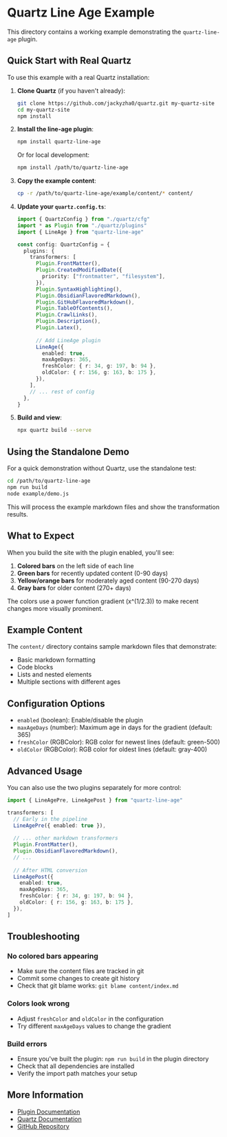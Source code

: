 # Quartz Line Age Example

This directory contains a working example demonstrating the `quartz-line-age` plugin.

## Quick Start with Real Quartz

To use this example with a real Quartz installation:

1. **Clone Quartz** (if you haven't already):
   ```bash
   git clone https://github.com/jackyzha0/quartz.git my-quartz-site
   cd my-quartz-site
   npm install
   ```

2. **Install the line-age plugin**:
   ```bash
   npm install quartz-line-age
   ```
   
   Or for local development:
   ```bash
   npm install /path/to/quartz-line-age
   ```

3. **Copy the example content**:
   ```bash
   cp -r /path/to/quartz-line-age/example/content/* content/
   ```

4. **Update your `quartz.config.ts`**:
   ```typescript
   import { QuartzConfig } from "./quartz/cfg"
   import * as Plugin from "./quartz/plugins"
   import { LineAge } from "quartz-line-age"

   const config: QuartzConfig = {
     plugins: {
       transformers: [
         Plugin.FrontMatter(),
         Plugin.CreatedModifiedDate({
           priority: ["frontmatter", "filesystem"],
         }),
         Plugin.SyntaxHighlighting(),
         Plugin.ObsidianFlavoredMarkdown(),
         Plugin.GitHubFlavoredMarkdown(),
         Plugin.TableOfContents(),
         Plugin.CrawlLinks(),
         Plugin.Description(),
         Plugin.Latex(),
         
         // Add LineAge plugin
         LineAge({
           enabled: true,
           maxAgeDays: 365,
           freshColor: { r: 34, g: 197, b: 94 },
           oldColor: { r: 156, g: 163, b: 175 },
         }),
       ],
       // ... rest of config
     },
   }
   ```

5. **Build and view**:
   ```bash
   npx quartz build --serve
   ```

## Using the Standalone Demo

For a quick demonstration without Quartz, use the standalone test:

```bash
cd /path/to/quartz-line-age
npm run build
node example/demo.js
```

This will process the example markdown files and show the transformation results.

## What to Expect

When you build the site with the plugin enabled, you'll see:

1. **Colored bars** on the left side of each line
2. **Green bars** for recently updated content (0-90 days)
3. **Yellow/orange bars** for moderately aged content (90-270 days)
4. **Gray bars** for older content (270+ days)

The colors use a power function gradient (x^(1/2.3)) to make recent changes more visually prominent.

## Example Content

The `content/` directory contains sample markdown files that demonstrate:

- Basic markdown formatting
- Code blocks
- Lists and nested elements
- Multiple sections with different ages

## Configuration Options

- `enabled` (boolean): Enable/disable the plugin
- `maxAgeDays` (number): Maximum age in days for the gradient (default: 365)
- `freshColor` (RGBColor): RGB color for newest lines (default: green-500)
- `oldColor` (RGBColor): RGB color for oldest lines (default: gray-400)

## Advanced Usage

You can also use the two plugins separately for more control:

```typescript
import { LineAgePre, LineAgePost } from "quartz-line-age"

transformers: [
  // Early in the pipeline
  LineAgePre({ enabled: true }),
  
  // ... other markdown transformers
  Plugin.FrontMatter(),
  Plugin.ObsidianFlavoredMarkdown(),
  // ...
  
  // After HTML conversion
  LineAgePost({
    enabled: true,
    maxAgeDays: 365,
    freshColor: { r: 34, g: 197, b: 94 },
    oldColor: { r: 156, g: 163, b: 175 },
  }),
]
```

## Troubleshooting

### No colored bars appearing

- Make sure the content files are tracked in git
- Commit some changes to create git history
- Check that git blame works: `git blame content/index.md`

### Colors look wrong

- Adjust `freshColor` and `oldColor` in the configuration
- Try different `maxAgeDays` values to change the gradient

### Build errors

- Ensure you've built the plugin: `npm run build` in the plugin directory
- Check that all dependencies are installed
- Verify the import path matches your setup

## More Information

- [Plugin Documentation](../README.md)
- [Quartz Documentation](https://quartz.jzhao.xyz/)
- [GitHub Repository](https://github.com/tomoyanonymous/quartz-line-age)
